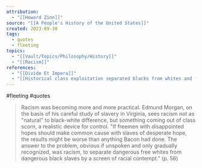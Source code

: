 ```yaml
---
attribution:
  - "[[Howard Zinn]]"
source: "[[A People's History of the United States]]"
created: 2023-09-30
tags:
  - quotes
  - fleeting
topics:
  - "[[Vault/Topics/Philosophy/History]]"
  - "[[Racism]]"
references:
  - "[[Divide Et Impera]]"
  - "[[Historical class exploitation separated blacks from whites and further atomized the society]]"
---
```

#fleeting #quotes 

>Racism was becoming more and more practical. Edmund Morgan, on the basis of his careful study of slavery in Virginia, sees racism not as "natural" to black-white difference, but something coming out of class scorn, a realistic device for control. "If freemen with disappointed hopes should make common cause with slaves of desperate hope, the results might be worse than anything Bacon had done. The answer to the problem, obvious if unspoken and only gradually recognized, was racism, to separate dangerous free whites from dangerous black slaves by a screen of racial contempt.” (p. 56)
